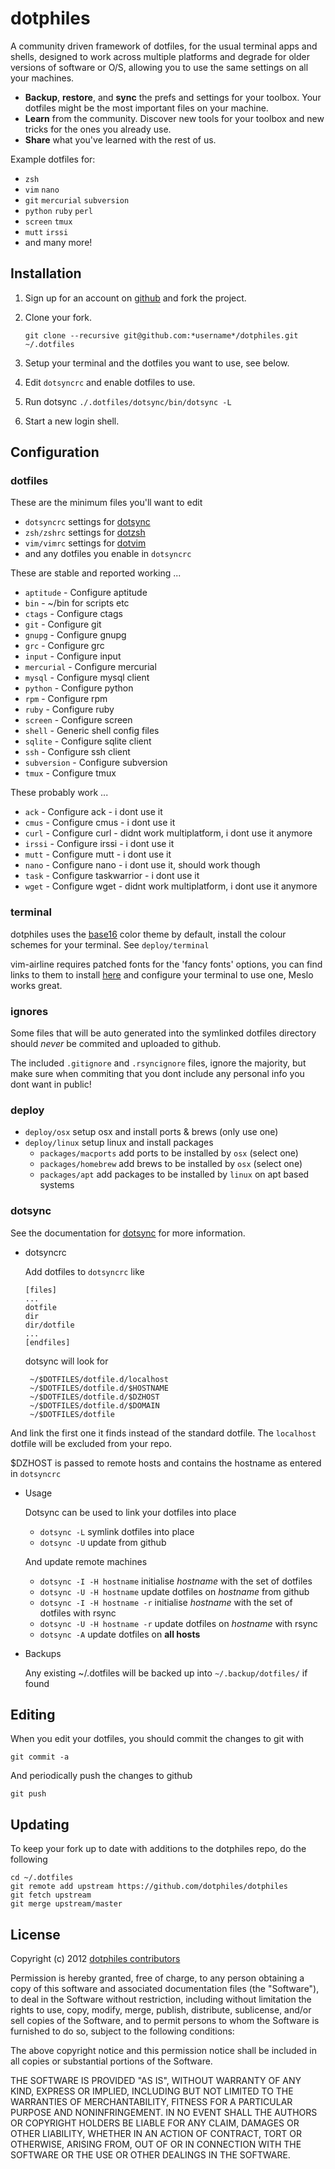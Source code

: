 dotphiles
=========

A community driven framework of dotfiles, for the usual terminal apps and
shells, designed to work across multiple platforms and degrade for older
versions of software or O/S, allowing you to use the same settings on all
your machines.

  - **Backup**, **restore**, and **sync** the prefs and settings for your
    toolbox.
    Your dotfiles might be the most important files on your machine.
  - **Learn** from the community. Discover new tools for your toolbox and new
    tricks for the ones you already use.
  - **Share** what you've learned with the rest of us.

Example dotfiles for:

  - `zsh`
  - `vim` `nano`
  - `git` `mercurial` `subversion`
  - `python` `ruby` `perl`
  - `screen` `tmux`
  - `mutt` `irssi`
  - and many more!

Installation
------------

  1. Sign up for an account on [github][1] and fork the project.

  2. Clone your fork.

     `git clone --recursive git@github.com:*username*/dotphiles.git ~/.dotfiles`

  3. Setup your terminal and the dotfiles you want to use, see below.

  4. Edit `dotsyncrc` and enable dotfiles to use.

  5. Run dotsync `./.dotfiles/dotsync/bin/dotsync -L`

  6. Start a new login shell.

Configuration
-------------

### dotfiles

These are the minimum files you'll want to edit

  - `dotsyncrc` settings for [dotsync][2]
  - `zsh/zshrc` settings for [dotzsh][3]
  - `vim/vimrc` settings for [dotvim][4]
  - and any dotfiles you enable in `dotsyncrc`

These are stable and reported working ...

  - `aptitude` - Configure aptitude
  - `bin` - ~/bin for scripts etc
  - `ctags` - Configure ctags
  - `git` - Configure git
  - `gnupg` - Configure gnupg
  - `grc` - Configure grc
  - `input` - Configure input
  - `mercurial` - Configure mercurial
  - `mysql` - Configure mysql client
  - `python` - Configure python
  - `rpm` - Configure rpm
  - `ruby` - Configure ruby
  - `screen` - Configure screen
  - `shell` - Generic shell config files
  - `sqlite` - Configure sqlite client
  - `ssh` - Configure ssh client
  - `subversion` - Configure subversion
  - `tmux` - Configure tmux

These probably work ...

  - `ack` - Configure ack - i dont use it
  - `cmus` - Configure cmus - i dont use it
  - `curl` - Configure curl - didnt work multiplatform, i dont use it anymore
  - `irssi` - Configure irssi - i dont use it
  - `mutt` - Configure mutt - i dont use it
  - `nano` - Configure nano - i dont use it, should work though
  - `task` - Configure taskwarrior - i dont use it
  - `wget` - Configure wget - didnt work multiplatform, i dont use it anymore

### terminal

dotphiles uses the [base16][5] color theme
by default, install the colour schemes for your terminal.
See `deploy/terminal`

vim-airline requires patched fonts for the 'fancy fonts' options, you can
find links to them to install [here][6] and configure your terminal to use
one, Meslo works great.

### ignores

Some files that will be auto generated into the symlinked dotfiles directory
should *never* be commited and uploaded to github.

The included `.gitignore` and `.rsyncignore` files, ignore the majority, but make sure when
commiting that you dont include any personal info you dont want in public!

### deploy

  - `deploy/osx` setup osx and install ports & brews (only use one)
  - `deploy/linux` setup linux and install packages
    - `packages/macports` add ports to be installed by `osx` (select one)
    - `packages/homebrew` add brews to be installed by `osx` (select one)
    - `packages/apt` add packages to be installed by `linux` on apt based systems

### dotsync

See the documentation for [dotsync][2] for more information.

  - dotsyncrc

    Add dotfiles to `dotsyncrc` like

        [files]
        ...
        dotfile
        dir
        dir/dotfile
        ...
        [endfiles]

    dotsync will look for

         ~/$DOTFILES/dotfile.d/localhost
         ~/$DOTFILES/dotfile.d/$HOSTNAME
         ~/$DOTFILES/dotfile.d/$DZHOST
         ~/$DOTFILES/dotfile.d/$DOMAIN
         ~/$DOTFILES/dotfile

   And link the first one it finds instead of the standard dotfile.  The
   `localhost` dotfile will be excluded from your repo.

   $DZHOST is passed to remote hosts and contains the hostname as entered in `dotsyncrc`

  - Usage

    Dotsync can be used to link your dotfiles into place

    - `dotsync -L` symlink dotfiles into place
    - `dotsync -U` update from github

    And update remote machines

    - `dotsync -I -H hostname` initialise *hostname* with the set of dotfiles
    - `dotsync -U -H hostname` update dotfiles on *hostname* from github
    - `dotsync -I -H hostname -r` initialise *hostname* with the set of
      dotfiles with rsync
    - `dotsync -U -H hostname -r` update dotfiles on *hostname* with rsync
    - `dotsync -A` update dotfiles on **all hosts**

  - Backups

    Any existing ~/.dotfiles will be backed up into `~/.backup/dotfiles/` if
    found

Editing
-------

When you edit your dotfiles, you should commit the changes to git with

    git commit -a

And periodically push the changes to github

    git push

Updating
--------

To keep your fork up to date with additions to the dotphiles repo, do the following

    cd ~/.dotfiles
    git remote add upstream https://github.com/dotphiles/dotphiles
    git fetch upstream
    git merge upstream/master

License
-------

Copyright (c) 2012 [dotphiles contributors][7]

Permission is hereby granted, free of charge, to any person obtaining
a copy of this software and associated documentation files (the
"Software"), to deal in the Software without restriction, including
without limitation the rights to use, copy, modify, merge, publish,
distribute, sublicense, and/or sell copies of the Software, and to
permit persons to whom the Software is furnished to do so, subject to
the following conditions:

The above copyright notice and this permission notice shall be
included in all copies or substantial portions of the Software.

THE SOFTWARE IS PROVIDED "AS IS", WITHOUT WARRANTY OF ANY KIND,
EXPRESS OR IMPLIED, INCLUDING BUT NOT LIMITED TO THE WARRANTIES OF
MERCHANTABILITY, FITNESS FOR A PARTICULAR PURPOSE AND
NONINFRINGEMENT. IN NO EVENT SHALL THE AUTHORS OR COPYRIGHT HOLDERS BE
LIABLE FOR ANY CLAIM, DAMAGES OR OTHER LIABILITY, WHETHER IN AN ACTION
OF CONTRACT, TORT OR OTHERWISE, ARISING FROM, OUT OF OR IN CONNECTION
WITH THE SOFTWARE OR THE USE OR OTHER DEALINGS IN THE SOFTWARE.

[1]: https://github.com
[2]: https://github.com/dotphiles/dotsync
[3]: https://github.com/dotphiles/dotzsh
[4]: https://github.com/dotphiles/dotvim
[5]: https://github.com/chriskempson/base16
[6]: https://github.com/Lokaltog/powerline-fonts
[7]: https://github.com/dotphiles/dotphiles/graphs/contributors
  

